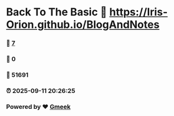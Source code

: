 # Back To The Basic :link: https://Iris-Orion.github.io/BlogAndNotes 
### :page_facing_up: [7](https://Iris-Orion.github.io/BlogAndNotes/tag.html) 
### :speech_balloon: 0 
### :hibiscus: 51691 
### :alarm_clock: 2025-09-11 20:26:25 
### Powered by :heart: [Gmeek](https://github.com/Meekdai/Gmeek)
